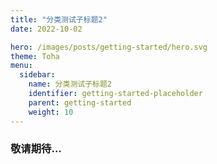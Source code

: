 ```yaml
---
title: "分类测试子标题2"
date: 2022-10-02

hero: /images/posts/getting-started/hero.svg
theme: Toha
menu:
  sidebar:
    name: 分类测试子标题2
    identifier: getting-started-placeholder
    parent: getting-started
    weight: 10
---
```

### 敬请期待...